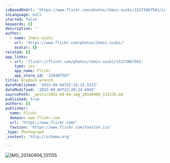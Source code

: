 ```yaml
---
isBasedOnUrl: 'https://www.flickr.com/photos/ihmis-suski/15173867561/in/album-72157647356160172/'
inLanguage: null
starred: false
keywords: []
description: ''
author:
  - name: ihmis-suski
    url: 'https://www.flickr.com/photos/ihmis-suski/'
    avatar: {}
related: []
app_links:
  - url: 'flickr://flickr.com/photos/ihmis-suski/15173867561'
    type: ios
    app_name: Flickr
    app_store_id: '328407587'
title: Drydock wrench.
datePublished: '2015-09-04T22:32:15.537Z'
dateModified: '2015-09-04T22:29:24.694Z'
sourcePath: _posts/2015-09-04-img_20140906_131135.md
published: true
authors: []
publisher:
  name: Flickr
  domain: www.flickr.com
  url: 'https://www.flickr.com/'
  favicon: 'https://www.flickr.com/favicon.ico'
_type: Photograph
_context: 'http://schema.org'

---
```

![IMG_20140906_131135](https://farm4.staticflickr.com/3835/15173867561_27060075a6_b.jpg)